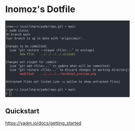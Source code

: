 # Inomoz's Dotfile
![Terminal Preview](./terminal_preview.png)


## Quickstart
https://yadm.io/docs/getting_started

<style type="text/css">
    img {
        width: 395px;
    }
</style>
